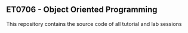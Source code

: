 <h2> ET0706 - Object Oriented Programming </h2>

<p>This repository contains the source code of all tutorial and lab sessions</p>
